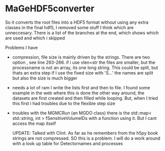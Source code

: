 # MaGeHDF5converter
So it converts the root files into a HDF5 format without using any extra classes in the final hdf5, I removed some stuff I think which are unneccesary. There is a list of the branches at the end, which shows which are used and which i skipped



Problems I have

- compression, file size is mainly driven by the strings. There are two option , see line 263-266.
  if i use vlen=str the files are smaller, but the processname is not an array, its one long string. This could be split, but thats an extra step
  if I use the fixed size with 'S...' the names are split but also the size is much bigger
  
- needs a lot of ram
  I write the lists first and then to file. I found some example in the web where this is done the other way around, the datasets are first created and then filled while looping. But, when I tried this first i had troubles due to the flexible step size
  
- troubles with the MGMCRun (an MGDO class) there is the 
  std::map< std::string, int > fSensitiveVolumeIDs with a function using it. But I cant access the map itself


  UPDATE: Talked with Clint. As far as he remembers from the h5py book strings are not compressed. SO this is a problem. I will do a work around with a look up table for Detectornames and processes
